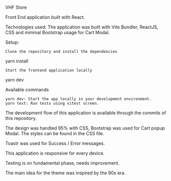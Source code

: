 VHF Store

Front End application built with React.

Technologies used: The application was built with Vite Bundler, ReactJS, CSS and minimal Bootstrap usage for Cart Modal.

Setup:

    Clone the repository and install the dependencies

yarn install

    Start the frontend application locally

yarn dev

Available commands

    yarn dev: Start the app locally in your development environment.
    yarn test: Run tests using vitest screen.

The development flow of this application is available through the commits of this repository.

The design was handled 95% with CSS, Bootstrap was used for Cart popup Modal. The styles can be found in the CSS file.

Toastr was used for Success / Error messages.

This application is responsive for every device.

Testing is on fundamental phase, needs improvement.

The main idea for the theme was inspired by the 90s era.
